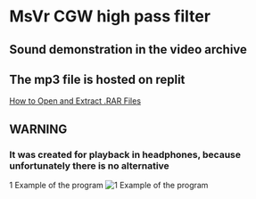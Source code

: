 # MsVr CGW high pass filter

## Sound demonstration in the video archive

## The mp3 file is hosted on replit

[How to Open and Extract .RAR Files](https://www.wikihow.com/Unrar)
## WARNING
### It was created for playback in headphones, because unfortunately there is no alternative



1 Example of the program
![1 Example of the program](./photo/photo.gif)
